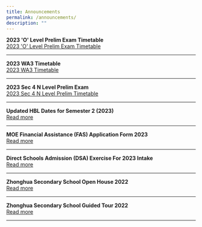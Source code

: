 ```yaml
---
title: Announcements
permalink: /announcements/
description: ""
---
```

**2023 'O' Level Prelim Exam Timetable**
<br>
[2023 'O' Level Prelim Exam Timetable](/files/20234e4n5nprelimtimetablev4.pdf)

-------------------------------------------------------------------------------

**2023 WA3 Timetable**
<br>
[2023 WA3 Timetable](/files/2023wa3v2.pdf)

-------------------------------------------------------------------------------

**2023 Sec 4 N Level Prelim Exam**
<br>
[2023 Sec 4 N Level Prelim Timetable](/files/20234nprelim.pdf)

-------------------------------------------------------------------------------

**Updated HBL Dates for Semester 2 (2023)**<br>
[Read more](https://staging.d1ph2u5puaqsvh.amplifyapp.com/about-us/calendar/)

--------------------------------------------------------------------------

**MOE Financial Assistance (FAS) Application Form 2023** <br> [Read more](/files/a1.pdf)

-------------------------------------------------------------------------------

**Direct Schools Admission (DSA) Exercise For 2023 Intake** <br>
[Read more](https://staging.d1ph2u5puaqsvh.amplifyapp.com/admission/dsa-2023/)

-------------------------------------------------------------------------------

**Zhonghua Secondary School Open House 2022**
<br> [Read more](https://staging.d1ph2u5puaqsvh.amplifyapp.com/achievements/highlights/2/)

-------------------------------------------------------------------------------

**Zhonghua Secondary School Guided Tour 2022**
<br> [Read more](https://staging.d1ph2u5puaqsvh.amplifyapp.com/achievements/highlights/1/)

-------------------------------------------------------------------------------